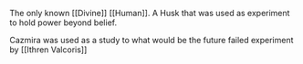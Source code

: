 The only known [[Divine]] [[Human]]. A Husk that was used as experiment to hold power beyond belief.

Cazmira was used as a study to what would be the future failed experiment by [[Ithren Valcoris]]